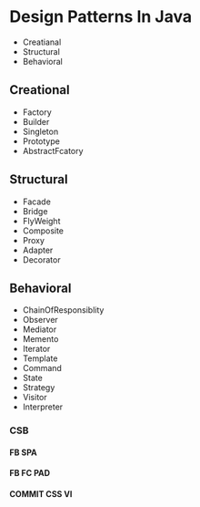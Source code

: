 # Design Patterns In Java
* Creatianal
* Structural
* Behavioral

## Creational
* Factory
* Builder
* Singleton
* Prototype
* AbstractFcatory

## Structural
* Facade
* Bridge
* FlyWeight
* Composite
* Proxy
* Adapter
* Decorator

## Behavioral
* ChainOfResponsiblity
* Observer
* Mediator
* Memento
* Iterator
* Template
* Command
* State
* Strategy
* Visitor
* Interpreter

### CSB
#### FB SPA
#### FB FC PAD
#### COMMIT CSS VI
